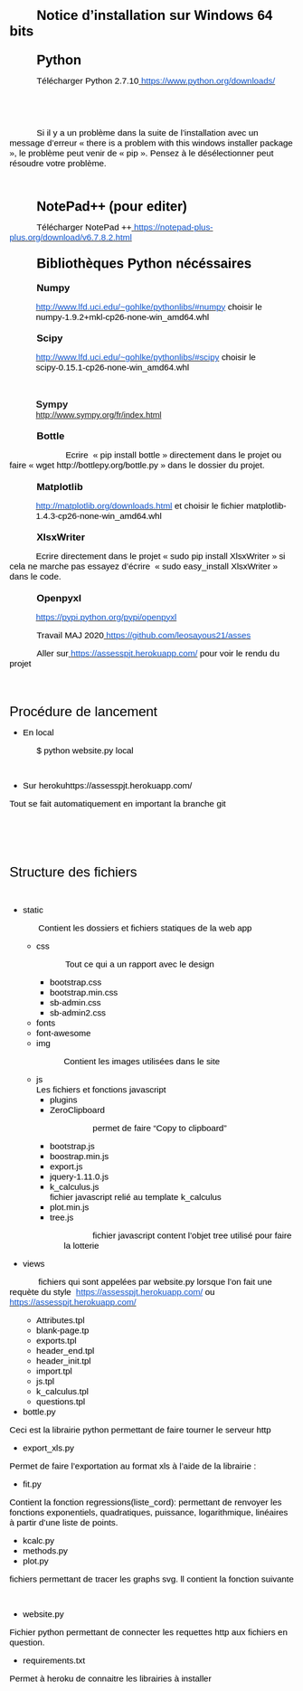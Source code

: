 <div class=WordSection1>

<p class=MsoNormal style='margin-top:24.0pt;margin-right:0mm;margin-bottom:
6.0pt;margin-left:0mm;text-indent:36.0pt;mso-outline-level:1'><b><span
style='font-size:18.0pt;font-family:Arial;mso-fareast-font-family:"Times New Roman";
mso-bidi-font-family:"Times New Roman";color:black;mso-font-kerning:18.0pt'>Notice
d’installation sur Windows 64 bits</span></b><b><span style='font-size:18.0pt;
font-family:Times;mso-fareast-font-family:"Times New Roman";mso-bidi-font-family:
"Times New Roman";mso-font-kerning:18.0pt'><o:p></o:p></span></b></p>

<p class=MsoNormal style='margin-top:18.0pt;margin-right:0mm;margin-bottom:
4.0pt;margin-left:0mm;text-indent:36.0pt;mso-outline-level:2'><b><span
style='font-size:17.5pt;font-family:Arial;mso-fareast-font-family:"Times New Roman";
mso-bidi-font-family:"Times New Roman";color:black'>Python</span></b><b><span
style='font-size:18.0pt;font-family:Times;mso-fareast-font-family:"Times New Roman";
mso-bidi-font-family:"Times New Roman"'><o:p></o:p></span></b></p>

<p class=MsoNormal style='text-indent:36.0pt'><span style='font-size:11.5pt;
font-family:Arial;mso-bidi-font-family:"Times New Roman";color:black'>Télécharger
Python 2.7.10</span><span style='font-size:10.0pt;font-family:Times;mso-bidi-font-family:
"Times New Roman"'><a href="https://www.python.org/downloads/"><span
style='font-size:11.5pt;font-family:Arial;mso-bidi-font-family:"Times New Roman";
color:black'> </span><span style='font-size:11.5pt;font-family:Arial;
mso-bidi-font-family:"Times New Roman";color:#1155CC'>https://www.python.org/downloads/</span></a><o:p></o:p></span></p>

<p class=MsoNormal align=center style='text-align:center;text-indent:36.0pt'><span
style='font-size:10.0pt;font-family:Times;mso-bidi-font-family:"Times New Roman"'><o:p>&nbsp;</o:p></span></p>

<p class=MsoNormal align=center style='text-align:center;text-indent:36.0pt'><span
style='font-size:10.0pt;font-family:Times;mso-bidi-font-family:"Times New Roman"'><o:p>&nbsp;</o:p></span></p>

<p class=MsoNormal style='text-indent:36.0pt'><span style='font-size:11.5pt;
font-family:Arial;mso-bidi-font-family:"Times New Roman";color:black'>Si il y a
un problème dans la suite de l’installation avec un message d’erreur « <span
class=SpellE>there</span> <span class=SpellE>is</span> a <span class=SpellE>problem</span>
<span class=SpellE>with</span> <span class=SpellE>this</span> <span
class=SpellE>windows</span> installer package », le problème peut venir de « <span
class=SpellE>pip</span> ». Pensez à le désélectionner peut résoudre votre
problème.</span><span style='font-size:10.0pt;font-family:Times;mso-bidi-font-family:
"Times New Roman"'><o:p></o:p></span></p>

<p class=MsoNormal align=center style='text-align:center;text-indent:36.0pt'><span
style='font-size:10.0pt;font-family:Times;mso-bidi-font-family:"Times New Roman"'><o:p>&nbsp;</o:p></span></p>

<p class=MsoNormal style='margin-top:18.0pt;margin-right:0mm;margin-bottom:
4.0pt;margin-left:0mm;text-indent:36.0pt;mso-outline-level:2'><span
class=SpellE><b><span style='font-size:17.5pt;font-family:Arial;mso-fareast-font-family:
"Times New Roman";mso-bidi-font-family:"Times New Roman";color:black'>NotePad</span></b></span><b><span
style='font-size:17.5pt;font-family:Arial;mso-fareast-font-family:"Times New Roman";
mso-bidi-font-family:"Times New Roman";color:black'>++ (pour <span
class=SpellE>editer</span>)</span></b><b><span style='font-size:18.0pt;
font-family:Times;mso-fareast-font-family:"Times New Roman";mso-bidi-font-family:
"Times New Roman"'><o:p></o:p></span></b></p>

<p class=MsoNormal style='text-indent:36.0pt'><span style='font-size:11.5pt;
font-family:Arial;mso-bidi-font-family:"Times New Roman";color:black'>Télécharger
<span class=SpellE>NotePad</span> ++</span><span style='font-size:10.0pt;
font-family:Times;mso-bidi-font-family:"Times New Roman"'><a
href="https://notepad-plus-plus.org/download/v6.7.8.2.html"><span
style='font-size:11.5pt;font-family:Arial;mso-bidi-font-family:"Times New Roman";
color:black'> </span><span style='font-size:11.5pt;font-family:Arial;
mso-bidi-font-family:"Times New Roman";color:#1155CC'>https://notepad-plus-plus.org/download/v6.7.8.2.html</span></a><o:p></o:p></span></p>

<p class=MsoNormal style='margin-top:18.0pt;margin-right:0mm;margin-bottom:
4.0pt;margin-left:0mm;text-indent:36.0pt;mso-outline-level:2'><b><span
style='font-size:17.5pt;font-family:Arial;mso-fareast-font-family:"Times New Roman";
mso-bidi-font-family:"Times New Roman";color:black'>Bibliothèques Python <span
class=SpellE>nécéssaires</span> </span></b><b><span style='font-size:18.0pt;
font-family:Times;mso-fareast-font-family:"Times New Roman";mso-bidi-font-family:
"Times New Roman"'><o:p></o:p></span></b></p>

<p class=MsoNormal style='margin-top:14.0pt;margin-right:0mm;margin-bottom:
4.0pt;margin-left:0mm;text-indent:36.0pt;mso-outline-level:3'><span
class=SpellE><b><span style='font-size:13.0pt;font-family:Arial;mso-fareast-font-family:
"Times New Roman";mso-bidi-font-family:"Times New Roman";color:black'>Numpy</span></b></span><b><span
style='font-size:13.0pt;font-family:Arial;mso-fareast-font-family:"Times New Roman";
mso-bidi-font-family:"Times New Roman";color:black'> </span></b><b><span
style='font-size:13.5pt;font-family:Times;mso-fareast-font-family:"Times New Roman";
mso-bidi-font-family:"Times New Roman"'><o:p></o:p></span></b></p>

<p class=MsoNormal style='margin-left:35.0pt'><span style='font-size:10.0pt;
font-family:Times;mso-bidi-font-family:"Times New Roman"'><a
href="http://www.lfd.uci.edu/~gohlke/pythonlibs/#numpy"><span style='font-size:
11.5pt;font-family:Arial;mso-bidi-font-family:"Times New Roman";color:#1155CC'>http://www.lfd.uci.edu/~gohlke/pythonlibs/#numpy</span></a></span><span
style='font-size:11.5pt;font-family:Arial;mso-bidi-font-family:"Times New Roman";
color:black'> choisir le numpy</span><span style='font-size:11.5pt;font-family:
"Times New Roman";color:black'>&#8209;</span><span style='font-size:11.5pt;
font-family:Arial;mso-bidi-font-family:"Times New Roman";color:black'>1.9.2+mkl</span><span
style='font-size:11.5pt;font-family:"Times New Roman";color:black'>&#8209;</span><span
style='font-size:11.5pt;font-family:Arial;mso-bidi-font-family:"Times New Roman";
color:black'>cp26</span><span style='font-size:11.5pt;font-family:"Times New Roman";
color:black'>&#8209;</span><span style='font-size:11.5pt;font-family:Arial;
mso-bidi-font-family:"Times New Roman";color:black'>none</span><span
style='font-size:11.5pt;font-family:"Times New Roman";color:black'>&#8209;</span><span
style='font-size:11.5pt;font-family:Arial;mso-bidi-font-family:"Times New Roman";
color:black'>win_amd64.whl</span><span style='font-size:10.0pt;font-family:
Times;mso-bidi-font-family:"Times New Roman"'><o:p></o:p></span></p>

<p class=MsoNormal style='margin-top:14.0pt;margin-right:0mm;margin-bottom:
4.0pt;margin-left:0mm;text-indent:36.0pt;mso-outline-level:3'><span
class=SpellE><b><span style='font-size:13.0pt;font-family:Arial;mso-fareast-font-family:
"Times New Roman";mso-bidi-font-family:"Times New Roman";color:black'>Scipy</span></b></span><b><span
style='font-size:13.5pt;font-family:Times;mso-fareast-font-family:"Times New Roman";
mso-bidi-font-family:"Times New Roman"'><o:p></o:p></span></b></p>

<p class=MsoNormal style='margin-left:35.0pt'><span style='font-size:10.0pt;
font-family:Times;mso-bidi-font-family:"Times New Roman"'><a
href="http://www.lfd.uci.edu/~gohlke/pythonlibs/#scipy"><span style='font-size:
11.5pt;font-family:Arial;mso-bidi-font-family:"Times New Roman";color:#1155CC'>http://www.lfd.uci.edu/~gohlke/pythonlibs/#scipy</span></a></span><span
style='font-size:11.5pt;font-family:Arial;mso-bidi-font-family:"Times New Roman";
color:black'> choisir le scipy</span><span style='font-size:11.5pt;font-family:
"Times New Roman";color:black'>&#8209;</span><span style='font-size:11.5pt;
font-family:Arial;mso-bidi-font-family:"Times New Roman";color:black'>0.15.1</span><span
style='font-size:11.5pt;font-family:"Times New Roman";color:black'>&#8209;</span><span
style='font-size:11.5pt;font-family:Arial;mso-bidi-font-family:"Times New Roman";
color:black'>cp26</span><span style='font-size:11.5pt;font-family:"Times New Roman";
color:black'>&#8209;</span><span style='font-size:11.5pt;font-family:Arial;
mso-bidi-font-family:"Times New Roman";color:black'>none</span><span
style='font-size:11.5pt;font-family:"Times New Roman";color:black'>&#8209;</span><span
style='font-size:11.5pt;font-family:Arial;mso-bidi-font-family:"Times New Roman";
color:black'>win_amd64.whl<o:p></o:p></span></p>

<p class=MsoNormal style='margin-left:35.0pt'><span style='font-size:11.5pt;
font-family:Arial;mso-bidi-font-family:"Times New Roman";color:black'><o:p>&nbsp;</o:p></span></p>

<p class=MsoNormal style='margin-left:35.0pt'><span class=SpellE><b
style='mso-bidi-font-weight:normal'><span lang=EN-US style='font-size:13.0pt;
font-family:Arial;mso-ansi-language:EN-US'>Sympy</span></b></span><b
style='mso-bidi-font-weight:normal'><span lang=EN-US style='font-size:13.0pt;
font-family:Arial;mso-ansi-language:EN-US'><br>
</span></b><span style='font-size:11.0pt;font-family:Arial'><a
href="http://www.sympy.org/fr/index.html">http://www.sympy.org/fr/index.html</a></span><b
style='mso-bidi-font-weight:normal'><span lang=EN-US style='font-size:13.0pt;
font-family:Arial;mso-ansi-language:EN-US'><o:p></o:p></span></b></p>

<p class=MsoNormal style='margin-top:14.0pt;margin-right:0mm;margin-bottom:
4.0pt;margin-left:0mm;text-indent:36.0pt;mso-outline-level:3'><span
class=SpellE><b><span style='font-size:13.0pt;font-family:Arial;mso-fareast-font-family:
"Times New Roman";mso-bidi-font-family:"Times New Roman";color:black'>Bottle</span></b></span><b><span
style='font-size:13.5pt;font-family:Times;mso-fareast-font-family:"Times New Roman";
mso-bidi-font-family:"Times New Roman"'><o:p></o:p></span></b></p>

<p class=MsoNormal style='text-indent:36.0pt'><span style='font-size:11.5pt;
font-family:Arial;mso-bidi-font-family:"Times New Roman";color:black'>&nbsp;&nbsp;<span
style='mso-tab-count:1'>&nbsp;&nbsp;&nbsp;&nbsp;&nbsp;&nbsp;&nbsp;&nbsp;&nbsp; </span>Ecrire
&nbsp;« <span class=SpellE>pip</span> <span class=SpellE>install</span> <span
class=SpellE>bottle</span> » directement dans le projet ou faire « <span
class=SpellE>wget</span> http://bottlepy.org/bottle.py » dans le dossier du
projet.</span><span style='font-size:10.0pt;font-family:Times;mso-bidi-font-family:
"Times New Roman"'><o:p></o:p></span></p>

<p class=MsoNormal style='margin-top:14.0pt;margin-right:0mm;margin-bottom:
4.0pt;margin-left:0mm;text-indent:36.0pt;mso-outline-level:3'><span
class=SpellE><b><span style='font-size:13.0pt;font-family:Arial;mso-fareast-font-family:
"Times New Roman";mso-bidi-font-family:"Times New Roman";color:black'>Matplotlib</span></b></span><b><span
style='font-size:13.5pt;font-family:Times;mso-fareast-font-family:"Times New Roman";
mso-bidi-font-family:"Times New Roman"'><o:p></o:p></span></b></p>

<p class=MsoNormal style='margin-left:35.0pt'><span style='font-size:10.0pt;
font-family:Times;mso-bidi-font-family:"Times New Roman"'><a
href="http://matplotlib.org/downloads.html"><span style='font-size:11.5pt;
font-family:Arial;mso-bidi-font-family:"Times New Roman";color:#1155CC'>http://matplotlib.org/downloads.html</span></a></span><span
style='font-size:11.5pt;font-family:Arial;mso-bidi-font-family:"Times New Roman";
color:black'> et choisir le fichier matplotlib-1.4.3-cp26-none-win_amd64.whl</span><span
style='font-size:10.0pt;font-family:Times;mso-bidi-font-family:"Times New Roman"'><o:p></o:p></span></p>

<p class=MsoNormal style='margin-top:14.0pt;margin-right:0mm;margin-bottom:
4.0pt;margin-left:0mm;text-indent:36.0pt;mso-outline-level:3'><span
class=SpellE><b><span style='font-size:13.0pt;font-family:Arial;mso-fareast-font-family:
"Times New Roman";mso-bidi-font-family:"Times New Roman";color:black'>XlsxWriter</span></b></span><b><span
style='font-size:13.5pt;font-family:Times;mso-fareast-font-family:"Times New Roman";
mso-bidi-font-family:"Times New Roman"'><o:p></o:p></span></b></p>

<p class=MsoNormal style='text-indent:35.0pt'><span style='font-size:11.5pt;
font-family:Arial;mso-bidi-font-family:"Times New Roman";color:black'>Ecrire
directement dans le projet « <span class=SpellE>sudo</span> <span class=SpellE>pip</span>
<span class=SpellE>install</span> <span class=SpellE>XlsxWriter</span> » si
cela ne marche pas essayez d’écrire &nbsp;« <span class=SpellE>sudo</span> <span
class=SpellE>easy_install</span> <span class=SpellE>XlsxWriter</span> » dans le
code.</span><span style='font-size:10.0pt;font-family:Times;mso-bidi-font-family:
"Times New Roman"'><o:p></o:p></span></p>

<p class=MsoNormal style='margin-top:14.0pt;margin-right:0mm;margin-bottom:
4.0pt;margin-left:0mm;text-indent:36.0pt;mso-outline-level:3'><span
class=SpellE><b><span style='font-size:13.0pt;font-family:Arial;mso-fareast-font-family:
"Times New Roman";mso-bidi-font-family:"Times New Roman";color:black'>Openpyxl</span></b></span><b><span
style='font-size:13.5pt;font-family:Times;mso-fareast-font-family:"Times New Roman";
mso-bidi-font-family:"Times New Roman"'><o:p></o:p></span></b></p>

<p class=MsoNormal style='text-indent:35.0pt'><span style='font-size:10.0pt;
font-family:Times;mso-bidi-font-family:"Times New Roman"'><a
href="https://pypi.python.org/pypi/openpyxl"><span style='font-size:11.5pt;
font-family:Arial;mso-bidi-font-family:"Times New Roman";color:#1155CC'>https://pypi.python.org/pypi/openpyxl</span></a><o:p></o:p></span></p>

<p class=MsoNormal style='text-indent:36.0pt'><span style='font-size:11.5pt;
font-family:Arial;mso-bidi-font-family:"Times New Roman";color:black'>Travail
MAJ 2020</span><span style='font-size:10.0pt;
font-family:Times;mso-bidi-font-family:"Times New Roman"'><a
href="https://assesspjt.herokuapp.com/"><span style='font-size:11.5pt;
font-family:Arial;mso-bidi-font-family:"Times New Roman";color:black'> </span><span
style='font-size:11.5pt;font-family:Arial;mso-bidi-font-family:"Times New Roman";
color:#1155CC'>https://github.com/leosayous21/asses</span></a><o:p></o:p></span></p>

<p class=MsoNormal style='text-indent:36.0pt'><span style='font-size:11.5pt;
font-family:Arial;mso-bidi-font-family:"Times New Roman";color:black'>Aller sur</span><span
style='font-size:10.0pt;font-family:Times;mso-bidi-font-family:"Times New Roman"'><a
href="https://assesspjt.herokuapp.com/"><span style='font-size:11.5pt;font-family:
Arial;mso-bidi-font-family:"Times New Roman";color:black'> </span><span
style='font-size:11.5pt;font-family:Arial;mso-bidi-font-family:"Times New Roman";
color:#1155CC'>https://assesspjt.herokuapp.com/</span></a></span><span
style='font-size:11.5pt;font-family:Arial;mso-bidi-font-family:"Times New Roman";
color:black'> pour voir le rendu du projet</span><span style='font-size:10.0pt;
font-family:Times;mso-bidi-font-family:"Times New Roman"'><o:p></o:p></span></p>

<p class=MsoNormal style='margin-bottom:12.0pt'><span style='font-size:10.0pt;
font-family:Times;mso-fareast-font-family:"Times New Roman";mso-bidi-font-family:
"Times New Roman"'><br style='mso-special-character:line-break'>
<![if !supportLineBreakNewLine]><br style='mso-special-character:line-break'>
<![endif]><o:p></o:p></span></p>

<p class=MsoNormal><span style='font-size:18.0pt;font-family:Arial;mso-bidi-font-family:
"Times New Roman";color:black'>Procédure de lancement</span><span
style='font-size:10.0pt;font-family:Times;mso-bidi-font-family:"Times New Roman"'><o:p></o:p></span></p>

<ul style='margin-top:0mm' type=disc>
 <li class=MsoNormal style='color:black;mso-list:l8 level1 lfo13;tab-stops:
     list 36.0pt;vertical-align:baseline'><span style='font-size:11.5pt;
     font-family:Arial;mso-bidi-font-family:"Times New Roman"'>En local <o:p></o:p></span></li>
</ul>

<p class=MsoNormal style='margin-left:36.0pt'><span style='font-size:11.5pt;
font-family:Arial;mso-bidi-font-family:"Times New Roman";color:black'>$ python
website.py local<o:p></o:p></span></p>

<p class=MsoNormal style='margin-left:36.0pt'><span style='font-size:10.0pt;
font-family:Times;mso-bidi-font-family:"Times New Roman"'><o:p>&nbsp;</o:p></span></p>

<ul style='margin-top:0mm' type=disc>
 <li class=MsoNormal style='color:black;mso-list:l0 level1 lfo15;tab-stops:
     list 36.0pt;vertical-align:baseline'><span style='font-size:11.5pt;
     font-family:Arial;mso-bidi-font-family:"Times New Roman"'>Sur <span
     class=SpellE>heroku</span>https://assesspjt.herokuapp.com/<o:p></o:p></span></li>
</ul>

<p class=MsoNormal><span style='font-size:11.5pt;font-family:Arial;mso-fareast-font-family:
"Times New Roman";mso-bidi-font-family:"Times New Roman";color:black'>Tout se
fait automatiquement en important la branche git</span><span style='font-size:
10.0pt;font-family:Times;mso-fareast-font-family:"Times New Roman";mso-bidi-font-family:
"Times New Roman"'><o:p></o:p></span></p>

<p class=MsoNormal><span style='font-size:18.0pt;font-family:Arial;mso-bidi-font-family:
"Times New Roman";color:black'><o:p>&nbsp;</o:p></span></p>

<p class=MsoNormal><span style='font-size:18.0pt;font-family:Arial;mso-bidi-font-family:
"Times New Roman";color:black'><o:p>&nbsp;</o:p></span></p>

<p class=MsoNormal><span style='font-size:18.0pt;font-family:Arial;mso-bidi-font-family:
"Times New Roman";color:black'>Structure des fichiers</span><span
style='font-size:10.0pt;font-family:Times;mso-bidi-font-family:"Times New Roman"'><o:p></o:p></span></p>

<p class=MsoNormal><span style='font-size:10.0pt;font-family:Times;mso-fareast-font-family:
"Times New Roman";mso-bidi-font-family:"Times New Roman"'><o:p>&nbsp;</o:p></span></p>

<ul style='margin-top:0mm' type=disc>
 <li class=MsoNormal style='color:black;mso-list:l6 level1 lfo1;tab-stops:list 36.0pt;
     vertical-align:baseline'><span class=SpellE><span style='font-size:11.5pt;
     font-family:Arial;mso-bidi-font-family:"Times New Roman"'>static</span></span><span
     style='font-size:11.5pt;font-family:Arial;mso-bidi-font-family:"Times New Roman"'><o:p></o:p></span></li>
</ul>

<p class=MsoNormal><span style='font-size:11.5pt;font-family:Arial;mso-bidi-font-family:
"Times New Roman";color:black'><span style='mso-tab-count:1'>&nbsp;&nbsp;&nbsp;&nbsp;&nbsp;&nbsp;&nbsp;&nbsp;&nbsp;&nbsp;&nbsp; </span>Contient
les dossiers et fichiers statiques de la web <span class=SpellE>app</span></span><span
style='font-size:10.0pt;font-family:Times;mso-bidi-font-family:"Times New Roman"'><o:p></o:p></span></p>

<ul style='margin-top:0mm' type=disc>
 <ul style='margin-top:0mm' type=circle>
  <li class=MsoNormal style='color:black;mso-list:l5 level2 lfo2;tab-stops:
      list 72.0pt;vertical-align:baseline'><span class=SpellE><span
      style='font-size:11.5pt;font-family:Arial;mso-bidi-font-family:"Times New Roman"'>css</span></span><span
      style='font-size:11.5pt;font-family:Arial;mso-bidi-font-family:"Times New Roman"'><o:p></o:p></span></li>
 </ul>
</ul>

<p class=MsoNormal style='margin-left:36.0pt'><span style='font-size:11.5pt;
font-family:Arial;mso-bidi-font-family:"Times New Roman";color:black'><span
style='mso-tab-count:1'>&nbsp;&nbsp;&nbsp;&nbsp;&nbsp;&nbsp;&nbsp;&nbsp;&nbsp;&nbsp;&nbsp; </span>Tout
ce qui a un rapport avec le design</span><span style='font-size:10.0pt;
font-family:Times;mso-bidi-font-family:"Times New Roman"'><o:p></o:p></span></p>

<ul style='margin-top:0mm' type=disc>
 <ul style='margin-top:0mm' type=circle>
  <ul style='margin-top:0mm' type=square>
   <li class=MsoNormal style='color:black;mso-list:l13 level3 lfo3;tab-stops:
       list 108.0pt;vertical-align:baseline'><span style='font-size:11.5pt;
       font-family:Arial;mso-bidi-font-family:"Times New Roman"'>bootstrap.css<o:p></o:p></span></li>
   <li class=MsoNormal style='color:black;mso-list:l13 level3 lfo3;tab-stops:
       list 108.0pt;vertical-align:baseline'><span style='font-size:11.5pt;
       font-family:Arial;mso-bidi-font-family:"Times New Roman"'>bootstrap.min.css<o:p></o:p></span></li>
   <li class=MsoNormal style='color:black;mso-list:l13 level3 lfo3;tab-stops:
       list 108.0pt;vertical-align:baseline'><span style='font-size:11.5pt;
       font-family:Arial;mso-bidi-font-family:"Times New Roman"'>sb-admin.css<o:p></o:p></span></li>
   <li class=MsoNormal style='color:black;mso-list:l13 level3 lfo3;tab-stops:
       list 108.0pt;vertical-align:baseline'><span style='font-size:11.5pt;
       font-family:Arial;mso-bidi-font-family:"Times New Roman"'>sb-admin2.css<o:p></o:p></span></li>
  </ul>
  <li class=MsoNormal style='color:black;mso-list:l13 level2 lfo3;tab-stops:
      list 72.0pt;vertical-align:baseline'><span style='font-size:11.5pt;
      font-family:Arial;mso-bidi-font-family:"Times New Roman"'>fonts<o:p></o:p></span></li>
  <li class=MsoNormal style='color:black;mso-list:l13 level2 lfo3;tab-stops:
      list 72.0pt;vertical-align:baseline'><span style='font-size:11.5pt;
      font-family:Arial;mso-bidi-font-family:"Times New Roman"'>font-<span
      class=SpellE>awesome</span><o:p></o:p></span></li>
  <li class=MsoNormal style='color:black;mso-list:l13 level2 lfo3;tab-stops:
      list 72.0pt;vertical-align:baseline'><span class=SpellE><span
      style='font-size:11.5pt;font-family:Arial;mso-bidi-font-family:"Times New Roman"'>img</span></span><span
      style='font-size:11.5pt;font-family:Arial;mso-bidi-font-family:"Times New Roman"'><o:p></o:p></span></li>
 </ul>
</ul>

<p class=MsoNormal style='margin-left:72.0pt'><span style='font-size:11.5pt;
font-family:Arial;mso-bidi-font-family:"Times New Roman";color:black'>Contient
les images utilisées dans le site</span><span style='font-size:10.0pt;
font-family:Times;mso-bidi-font-family:"Times New Roman"'><o:p></o:p></span></p>

<ul style='margin-top:0mm' type=disc>
 <ul style='margin-top:0mm' type=circle>
  <li class=MsoNormal style='color:black;mso-list:l7 level2 lfo4;tab-stops:
      list 72.0pt;vertical-align:baseline'><span class=SpellE><span
      style='font-size:11.5pt;font-family:Arial;mso-bidi-font-family:"Times New Roman"'>js</span></span><span
      style='font-size:11.5pt;font-family:Arial;mso-bidi-font-family:"Times New Roman"'><br>
      Les fichiers et fonctions <span class=SpellE>javascript</span><o:p></o:p></span></li>
  <ul style='margin-top:0mm' type=square>
   <li class=MsoNormal style='color:black;mso-list:l7 level3 lfo4;tab-stops:
       list 108.0pt;vertical-align:baseline'><span style='font-size:11.5pt;
       font-family:Arial;mso-bidi-font-family:"Times New Roman"'>plugins<o:p></o:p></span></li>
   <li class=MsoNormal style='color:black;mso-list:l7 level3 lfo4;tab-stops:
       list 108.0pt;vertical-align:baseline'><span class=SpellE><span
       style='font-size:11.5pt;font-family:Arial;mso-bidi-font-family:"Times New Roman"'>ZeroClipboard</span></span><span
       style='font-size:11.5pt;font-family:Arial;mso-bidi-font-family:"Times New Roman"'><o:p></o:p></span></li>
  </ul>
 </ul>
</ul>

<p class=MsoNormal style='margin-left:72.0pt'><span style='font-size:11.5pt;
font-family:Arial;mso-bidi-font-family:"Times New Roman";color:black'><span
style='mso-tab-count:1'>&nbsp;&nbsp;&nbsp;&nbsp;&nbsp;&nbsp;&nbsp;&nbsp;&nbsp;&nbsp;&nbsp; </span>permet
de faire “Copy to <span class=SpellE>clipboard</span>”</span><span
style='font-size:10.0pt;font-family:Times;mso-bidi-font-family:"Times New Roman"'><o:p></o:p></span></p>

<ul style='margin-top:0mm' type=disc>
 <ul style='margin-top:0mm' type=circle>
  <ul style='margin-top:0mm' type=square>
   <li class=MsoNormal style='color:black;mso-list:l9 level3 lfo5;tab-stops:
       list 108.0pt;vertical-align:baseline'><span style='font-size:11.5pt;
       font-family:Arial;mso-bidi-font-family:"Times New Roman"'>bootstrap.js<o:p></o:p></span></li>
   <li class=MsoNormal style='color:black;mso-list:l9 level3 lfo5;tab-stops:
       list 108.0pt;vertical-align:baseline'><span style='font-size:11.5pt;
       font-family:Arial;mso-bidi-font-family:"Times New Roman"'>boostrap.min.js<o:p></o:p></span></li>
   <li class=MsoNormal style='color:black;mso-list:l9 level3 lfo5;tab-stops:
       list 108.0pt;vertical-align:baseline'><span style='font-size:11.5pt;
       font-family:Arial;mso-bidi-font-family:"Times New Roman"'>export.js<o:p></o:p></span></li>
   <li class=MsoNormal style='color:black;mso-list:l9 level3 lfo5;tab-stops:
       list 108.0pt;vertical-align:baseline'><span style='font-size:11.5pt;
       font-family:Arial;mso-bidi-font-family:"Times New Roman"'>jquery-1.11.0.js<o:p></o:p></span></li>
   <li class=MsoNormal style='color:black;mso-list:l9 level3 lfo5;tab-stops:
       list 108.0pt;vertical-align:baseline'><span style='font-size:11.5pt;
       font-family:Arial;mso-bidi-font-family:"Times New Roman"'>k_calculus.js<br>
       fichier <span class=SpellE>javascript</span> relié au <span
       class=SpellE>template</span> <span class=SpellE>k_calculus</span><o:p></o:p></span></li>
   <li class=MsoNormal style='color:black;mso-list:l9 level3 lfo5;tab-stops:
       list 108.0pt;vertical-align:baseline'><span style='font-size:11.5pt;
       font-family:Arial;mso-bidi-font-family:"Times New Roman"'>plot.min.js<o:p></o:p></span></li>
   <li class=MsoNormal style='color:black;mso-list:l9 level3 lfo5;tab-stops:
       list 108.0pt;vertical-align:baseline'><span style='font-size:11.5pt;
       font-family:Arial;mso-bidi-font-family:"Times New Roman"'>tree.js<o:p></o:p></span></li>
  </ul>
 </ul>
</ul>

<p class=MsoNormal style='margin-left:72.0pt'><span style='font-size:11.5pt;
font-family:Arial;mso-bidi-font-family:"Times New Roman";color:black'><span
style='mso-tab-count:1'>&nbsp;&nbsp;&nbsp;&nbsp;&nbsp;&nbsp;&nbsp;&nbsp;&nbsp;&nbsp;&nbsp; </span>fichier
<span class=SpellE>javascript</span> content l’objet <span class=SpellE>tree</span>
utilisé pour faire la <span class=SpellE>lotterie</span></span><span
style='font-size:10.0pt;font-family:Times;mso-bidi-font-family:"Times New Roman"'><o:p></o:p></span></p>

<ul style='margin-top:0mm' type=disc>
 <li class=MsoNormal style='color:black;mso-list:l4 level1 lfo6;tab-stops:list 36.0pt;
     vertical-align:baseline'><span class=SpellE><span style='font-size:11.5pt;
     font-family:Arial;mso-bidi-font-family:"Times New Roman"'>views</span></span><span
     style='font-size:11.5pt;font-family:Arial;mso-bidi-font-family:"Times New Roman"'><o:p></o:p></span></li>
</ul>

<p class=MsoNormal><span style='font-size:11.5pt;font-family:Arial;mso-bidi-font-family:
"Times New Roman";color:black'><span style='mso-tab-count:1'>&nbsp;&nbsp;&nbsp;&nbsp;&nbsp;&nbsp;&nbsp;&nbsp;&nbsp;&nbsp;&nbsp; </span>fichiers
qui sont appelées par website.py lorsque l’on fait une <span class=SpellE>requète</span>
du style &nbsp;</span><span style='font-size:10.0pt;font-family:Times;
mso-bidi-font-family:"Times New Roman"'><a
href="https://assesspjt.herokuapp.com/"<span style='font-size:11.5pt;
font-family:Arial;mso-bidi-font-family:"Times New Roman";color:#1155CC'>https://assesspjt.herokuapp.com/</span></a></span><span
style='font-size:11.5pt;font-family:Arial;mso-bidi-font-family:"Times New Roman";
color:black'> ou </span><span style='font-size:10.0pt;font-family:Times;
mso-bidi-font-family:"Times New Roman"'><a
href="https://assesspjt.herokuapp.com/"><span style='font-size:11.5pt;
font-family:Arial;mso-bidi-font-family:"Times New Roman";color:#1155CC'>https://assesspjt.herokuapp.com/</span></a></span><span
style='font-size:11.5pt;font-family:Arial;mso-bidi-font-family:"Times New Roman";
color:black'> </span><span style='font-size:10.0pt;font-family:Times;
mso-bidi-font-family:"Times New Roman"'><o:p></o:p></span></p>

<ul style='margin-top:0mm' type=disc>
 <ul style='margin-top:0mm' type=circle>
  <li class=MsoNormal style='color:black;mso-list:l14 level2 lfo7;tab-stops:
      list 72.0pt;vertical-align:baseline'><span class=SpellE><span
      style='font-size:11.5pt;font-family:Arial;mso-bidi-font-family:"Times New Roman"'>Attributes.tpl</span></span><span
      style='font-size:11.5pt;font-family:Arial;mso-bidi-font-family:"Times New Roman"'><o:p></o:p></span></li>
  <li class=MsoNormal style='color:black;mso-list:l14 level2 lfo7;tab-stops:
      list 72.0pt;vertical-align:baseline'><span style='font-size:11.5pt;
      font-family:Arial;mso-bidi-font-family:"Times New Roman"'>blank-page.tp<o:p></o:p></span></li>
  <li class=MsoNormal style='color:black;mso-list:l14 level2 lfo7;tab-stops:
      list 72.0pt;vertical-align:baseline'><span class=SpellE><span
      style='font-size:11.5pt;font-family:Arial;mso-bidi-font-family:"Times New Roman"'>exports.tpl</span></span><span
      style='font-size:11.5pt;font-family:Arial;mso-bidi-font-family:"Times New Roman"'><o:p></o:p></span></li>
  <li class=MsoNormal style='color:black;mso-list:l14 level2 lfo7;tab-stops:
      list 72.0pt;vertical-align:baseline'><span class=SpellE><span
      style='font-size:11.5pt;font-family:Arial;mso-bidi-font-family:"Times New Roman"'>header_end.tpl</span></span><span
      style='font-size:11.5pt;font-family:Arial;mso-bidi-font-family:"Times New Roman"'><o:p></o:p></span></li>
  <li class=MsoNormal style='color:black;mso-list:l14 level2 lfo7;tab-stops:
      list 72.0pt;vertical-align:baseline'><span class=SpellE><span
      style='font-size:11.5pt;font-family:Arial;mso-bidi-font-family:"Times New Roman"'>header_init.tpl</span></span><span
      style='font-size:11.5pt;font-family:Arial;mso-bidi-font-family:"Times New Roman"'><o:p></o:p></span></li>
  <li class=MsoNormal style='color:black;mso-list:l14 level2 lfo7;tab-stops:
      list 72.0pt;vertical-align:baseline'><span class=SpellE><span
      style='font-size:11.5pt;font-family:Arial;mso-bidi-font-family:"Times New Roman"'>import.tpl</span></span><span
      style='font-size:11.5pt;font-family:Arial;mso-bidi-font-family:"Times New Roman"'><o:p></o:p></span></li>
  <li class=MsoNormal style='color:black;mso-list:l14 level2 lfo7;tab-stops:
      list 72.0pt;vertical-align:baseline'><span class=SpellE><span
      style='font-size:11.5pt;font-family:Arial;mso-bidi-font-family:"Times New Roman"'>js.tpl</span></span><span
      style='font-size:11.5pt;font-family:Arial;mso-bidi-font-family:"Times New Roman"'><o:p></o:p></span></li>
  <li class=MsoNormal style='color:black;mso-list:l14 level2 lfo7;tab-stops:
      list 72.0pt;vertical-align:baseline'><span class=SpellE><span
      style='font-size:11.5pt;font-family:Arial;mso-bidi-font-family:"Times New Roman"'>k_calculus.tpl</span></span><span
      style='font-size:11.5pt;font-family:Arial;mso-bidi-font-family:"Times New Roman"'><o:p></o:p></span></li>
  <li class=MsoNormal style='color:black;mso-list:l14 level2 lfo7;tab-stops:
      list 72.0pt;vertical-align:baseline'><span class=SpellE><span
      style='font-size:11.5pt;font-family:Arial;mso-bidi-font-family:"Times New Roman"'>questions.tpl</span></span><span
      style='font-size:11.5pt;font-family:Arial;mso-bidi-font-family:"Times New Roman"'><o:p></o:p></span></li>
 </ul>
 <li class=MsoNormal style='color:black;mso-list:l14 level1 lfo7;tab-stops:
     list 36.0pt;vertical-align:baseline'><span style='font-size:11.5pt;
     font-family:Arial;mso-bidi-font-family:"Times New Roman"'>bottle.py<o:p></o:p></span></li>
</ul>

<p class=MsoNormal><span style='font-size:11.5pt;font-family:Arial;mso-bidi-font-family:
"Times New Roman";color:black'>Ceci est la librairie python permettant de faire
tourner le serveur http</span><span style='font-size:10.0pt;font-family:Times;
mso-bidi-font-family:"Times New Roman"'><o:p></o:p></span></p>

<ul style='margin-top:0mm' type=disc>
 <li class=MsoNormal style='color:black;mso-list:l12 level1 lfo8;tab-stops:
     list 36.0pt;vertical-align:baseline'><span style='font-size:11.5pt;
     font-family:Arial;mso-bidi-font-family:"Times New Roman"'>export_xls.py<o:p></o:p></span></li>
</ul>

<p class=MsoNormal><span style='font-size:11.5pt;font-family:Arial;mso-bidi-font-family:
"Times New Roman";color:black'>Permet de faire l’exportation au format <span
class=SpellE>xls</span> à l’aide de la librairie :</span><span
style='font-size:10.0pt;font-family:Times;mso-bidi-font-family:"Times New Roman"'><o:p></o:p></span></p>

<ul style='margin-top:0mm' type=disc>
 <li class=MsoNormal style='color:black;mso-list:l1 level1 lfo9;tab-stops:list 36.0pt;
     vertical-align:baseline'><span style='font-size:11.5pt;font-family:Arial;
     mso-bidi-font-family:"Times New Roman"'>fit.py<o:p></o:p></span></li>
</ul>

<p class=MsoNormal><span style='font-size:11.5pt;font-family:Arial;mso-bidi-font-family:
"Times New Roman";color:black'>Contient la fonction <span class=SpellE>regressions</span>(<span
class=SpellE>liste_cord</span>): permettant de renvoyer les fonctions
exponentiels, quadratiques, puissance, logarithmique, linéaires à partir d’une
liste de points.</span><span style='font-size:10.0pt;font-family:Times;
mso-bidi-font-family:"Times New Roman"'><o:p></o:p></span></p>

<ul style='margin-top:0mm' type=disc>
 <li class=MsoNormal style='color:black;mso-list:l2 level1 lfo10;tab-stops:
     list 36.0pt;vertical-align:baseline'><span style='font-size:11.5pt;
     font-family:Arial;mso-bidi-font-family:"Times New Roman"'>kcalc.py<o:p></o:p></span></li>
 <li class=MsoNormal style='color:black;mso-list:l2 level1 lfo10;tab-stops:
     list 36.0pt;vertical-align:baseline'><span style='font-size:11.5pt;
     font-family:Arial;mso-bidi-font-family:"Times New Roman"'>methods.py<o:p></o:p></span></li>
 <li class=MsoNormal style='color:black;mso-list:l2 level1 lfo10;tab-stops:
     list 36.0pt;vertical-align:baseline'><span style='font-size:11.5pt;
     font-family:Arial;mso-bidi-font-family:"Times New Roman"'>plot.py<o:p></o:p></span></li>
</ul>

<p class=MsoNormal><span style='font-size:11.5pt;font-family:Arial;mso-bidi-font-family:
"Times New Roman";color:black'>fichiers permettant de tracer les graphs <span
class=SpellE>svg</span>. <span class=SpellE>ll</span> contient la fonction
suivante</span><span style='font-size:10.0pt;font-family:Times;mso-bidi-font-family:
"Times New Roman"'> <o:p></o:p></span></p>

<p class=MsoNormal><span style='font-family:Arial;mso-bidi-font-family:"Times New Roman";
color:black'><span style='mso-tab-count:1'>&nbsp;&nbsp;&nbsp;&nbsp;&nbsp;&nbsp;&nbsp;&nbsp;&nbsp;&nbsp;&nbsp; </span></span><span
style='font-size:10.0pt;font-family:Times;mso-bidi-font-family:"Times New Roman"'><o:p></o:p></span></p>

<ul style='margin-top:0mm' type=disc>
 <li class=MsoNormal style='color:black;mso-list:l11 level1 lfo11;tab-stops:
     list 36.0pt;vertical-align:baseline'><span style='font-size:11.5pt;
     font-family:Arial;mso-bidi-font-family:"Times New Roman"'>website.py<o:p></o:p></span></li>
</ul>

<p class=MsoNormal><span style='font-size:11.5pt;font-family:Arial;mso-bidi-font-family:
"Times New Roman";color:black'>Fichier python permettant de connecter les <span
class=SpellE>requettes</span> http aux fichiers en question. </span><span
style='font-size:10.0pt;font-family:Times;mso-bidi-font-family:"Times New Roman"'><o:p></o:p></span></p>

<ul style='margin-top:0mm' type=disc>
 <li class=MsoNormal style='color:black;mso-list:l3 level1 lfo12;tab-stops:
     list 36.0pt;vertical-align:baseline'><span style='font-size:11.5pt;
     font-family:Arial;mso-bidi-font-family:"Times New Roman"'>requirements.txt<o:p></o:p></span></li>
</ul>

<p class=MsoNormal><span style='font-size:11.5pt;font-family:Arial;mso-bidi-font-family:
"Times New Roman";color:black'>Permet à <span class=SpellE>heroku</span> de
connaitre les librairies à installer</span><span style='font-size:10.0pt;
font-family:Times;mso-bidi-font-family:"Times New Roman"'><o:p></o:p></span></p>

<p class=MsoNormal><span style='font-size:10.0pt;font-family:Times;mso-fareast-font-family:
"Times New Roman";mso-bidi-font-family:"Times New Roman"'><o:p>&nbsp;</o:p></span></p>

<p class=MsoNormal><o:p>&nbsp;</o:p></p>

</div>
